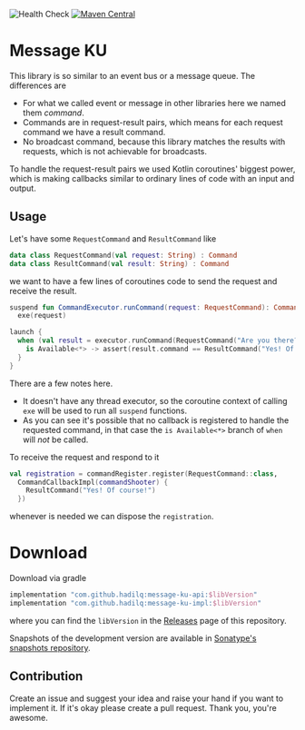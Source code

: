 ![Health Check](https://github.com/hadilq/message-ku/workflows/Health%20Check/badge.svg?branch=main)
[![Maven Central](https://maven-badges.herokuapp.com/maven-central/com.github.hadilq/message-ku-api/badge.svg)](https://maven-badges.herokuapp.com/maven-central/com.github.hadilq/message-ku-api)

# Message KU

This library is so similar to an event bus or a message queue. The differences are

- For what we called event or message in other libraries here we named them _command_.
- Commands are in request-result pairs, which means for each request command we have a result
  command.
- No broadcast command, because this library matches the results with requests, which is not
  achievable for broadcasts.

To handle the request-result pairs we used Kotlin coroutines' biggest power, which is making
callbacks similar to ordinary lines of code with an input and output.

## Usage

Let's have some `RequestCommand` and `ResultCommand` like

```kotlin
data class RequestCommand(val request: String) : Command
data class ResultCommand(val result: String) : Command
```

we want to have a few lines of coroutines code to send the request and receive the result.

```kotlin
suspend fun CommandExecutor.runCommand(request: RequestCommand): CommandResult<ResultCommand> =
  exe(request)

launch {
  when (val result = executor.runCommand(RequestCommand("Are you there?"))) {
    is Available<*> -> assert(result.command == ResultCommand("Yes! Of course!"))
  }
}
```

There are a few notes here.

- It doesn't have any thread executor, so the coroutine context of calling `exe` will be used to
run all `suspend` functions.
- As you can see it's possible that no callback is registered to handle the requested command,
in that case the `is Available<*>` branch of `when` will *not* be called.

To receive the request and respond to it

```kotlin
val registration = commandRegister.register(RequestCommand::class,
  CommandCallbackImpl(commandShooter) {
    ResultCommand("Yes! Of course!")
  })
```

whenever is needed we can dispose the `registration`.

# Download

Download via gradle
```groovy
implementation "com.github.hadilq:message-ku-api:$libVersion"
implementation "com.github.hadilq:message-ku-impl:$libVersion"
```
where you can find the `libVersion` in the [Releases](https://github.com/hadilq/message-ku/releases) page of this repository.

Snapshots of the development version are available in [Sonatype's snapshots repository](https://oss.sonatype.org/content/repositories/snapshots).

Contribution
---
Create an issue and suggest your idea and raise your hand if you want to implement it. If it's okay
please create a pull request. Thank you, you're awesome.
